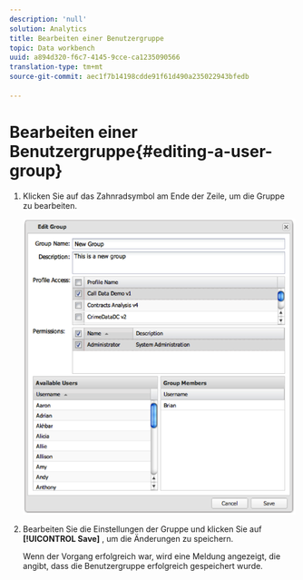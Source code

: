 ```yaml
---
description: 'null'
solution: Analytics
title: Bearbeiten einer Benutzergruppe
topic: Data workbench
uuid: a894d320-f6c7-4145-9cce-ca1235090566
translation-type: tm+mt
source-git-commit: aec1f7b14198cdde91f61d490a235022943bfedb

---
```



# Bearbeiten einer Benutzergruppe{#editing-a-user-group}

1. Klicken Sie auf das Zahnradsymbol am Ende der Zeile, um die Gruppe zu bearbeiten.

   ![](assets/edit_user_group.png)

1. Bearbeiten Sie die Einstellungen der Gruppe und klicken Sie auf **[!UICONTROL Save]** , um die Änderungen zu speichern.

   Wenn der Vorgang erfolgreich war, wird eine Meldung angezeigt, die angibt, dass die Benutzergruppe erfolgreich gespeichert wurde.
